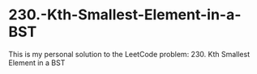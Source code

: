 # 230.-Kth-Smallest-Element-in-a-BST
This is my personal solution to the LeetCode problem: 230. Kth Smallest Element in a BST

